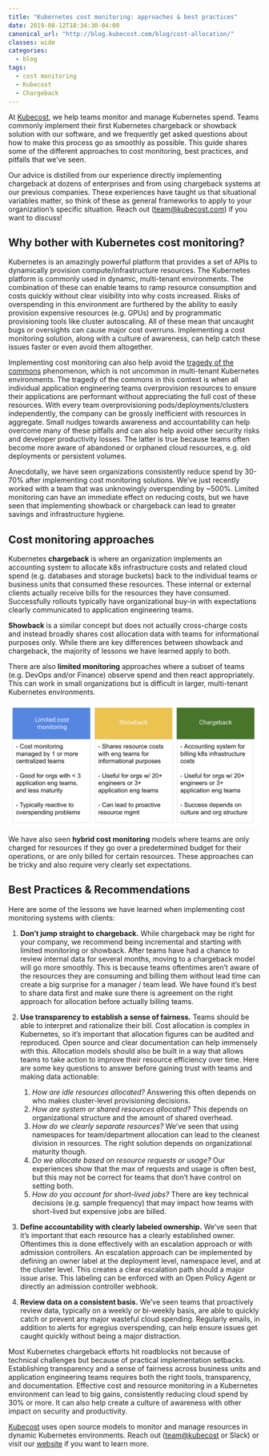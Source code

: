 ```yaml
---
title: "Kubernetes cost monitoring: approaches & best practices"
date: 2019-08-12T18:34:30-04:00
canonical_url: "http://blog.kubecost.com/blog/cost-allocation/"
classes: wide
categories:
  - blog
tags:
  - cost monitoring
  - Kubecost
  - Chargeback
---
```


At [Kubecost](http://kubecost.com), we help teams monitor and manage Kubernetes spend. Teams commonly implement their first Kubernetes chargeback or showback solution with our software, and we frequently get asked questions about how to make this process go as smoothly as possible. This guide shares some of the different approaches to cost monitoring, best practices, and pitfalls that we’ve seen. 

Our advice is distilled from our experience directly implementing chargeback at dozens of enterprises and from using chargeback systems at our previous companies. These experiences have taught us that situational variables matter, so think of these as general frameworks to apply to your organization’s specific situation. Reach out (<team@kubecost.com>) if you want to discuss!

## Why bother with Kubernetes cost monitoring?

Kubernetes is an amazingly powerful platform that provides a set of APIs to dynamically provision compute/infrastructure resources. The Kubernetes platform is commonly used in dynamic, multi-tenant environments. The combination of these can enable teams to ramp resource consumption and costs quickly without clear visibility into why costs increased. Risks of overspending in this environment are furthered by the ability to easily provision expensive resources (e.g. GPUs) and by programmatic provisioning tools like cluster autoscaling. All of these mean that uncaught bugs or oversights can cause major cost overruns. Implementing a cost monitoring solution, along with a culture of awareness, can help catch these issues faster or even avoid them altogether.

Implementing cost monitoring can also help avoid the [tragedy of the commons](https://en.wikipedia.org/wiki/Tragedy_of_the_commons) phenomenon, which is not uncommon in multi-tenant Kubernetes environments. The tragedy of the commons in this context is when all individual application engineering teams overprovision resources to ensure their applications are performant without appreciating the full cost of these resources. With every team overprovisioning pods/deployments/clusters independently, the company can be grossly inefficient with resources in aggregate. Small nudges towards awareness and accountability can help overcome many of these pitfalls and can also help avoid other security risks and developer productivity losses. The latter is true because teams often become more aware of abandoned or orphaned cloud resources, e.g. old deployments or persistent volumes. 

Anecdotally, we have seen organizations consistently reduce spend by 30-70% after implementing cost monitoring solutions. We’ve just recently worked with a team that was unknowingly overspending by ~500%. Limited monitoring can have an immediate effect on reducing costs, but we have seen that implementing showback or chargeback can lead to greater savings and infrastructure hygiene. 

## Cost monitoring approaches

Kubernetes **chargeback** is where an organization implements an accounting system to allocate k8s infrastructure costs and related cloud spend (e.g. databases and storage buckets) back to the individual teams or business units that consumed these resources. These internal or external clients actually receive bills for the resources they have consumed. Successfully rollouts typically have organizational buy-in with expectations clearly communicated to application engineering teams. 

**Showback** is a similar concept but does not actually cross-charge costs and instead broadly shares cost allocation data with teams for informational purposes only. While there are key differences between showback and chargeback, the majority of lessons we have learned apply to both.

There are also **limited monitoring** approaches where a subset of teams (e.g. DevOps and/or Finance) observe spend and then react appropriately. This can work in small organizations but is difficult in larger, multi-tenant Kubernetes environments. 

![cost monitoring approaches](/assets/images/cost-monitoring-approaches.png)

We have also seen **hybrid cost monitoring** models where teams are only charged for resources if they go over a predetermined budget for their operations, or are only billed for certain resources. These approaches can be tricky and also require very clearly set expectations.



## Best Practices & Recommendations

Here are some of the lessons we have learned when implementing cost monitoring systems with clients: 

1. **Don’t jump straight to chargeback.** While chargeback may be right for your company, we recommend being incremental and starting with limited monitoring or showback. After teams have had a chance to review internal data for several months, moving to a chargeback model will go more smoothly. This is because teams oftentimes aren’t aware of the resources they are consuming and billing them without lead time can create a big surprise for a manager / team lead. We have found it’s best to share data first and make sure there is agreement on the right approach for allocation before actually billing teams. 

2. **Use transparency to establish a sense of fairness.** Teams should be able to interpret and rationalize their bill. Cost allocation is complex in Kubernetes, so it’s important that allocation figures can be audited and reproduced. Open source and clear documentation can help immensely with this. Allocation models should also be built in a way that allows teams to take action to improve their resource efficiency over time. Here are some key questions to answer before gaining trust with teams and making data actionable:

    1. _How are idle resources allocated?_ Answering this often depends on who makes cluster-level provisioning decisions.  
    2. _How are system or shared resources allocated?_ This depends on organizational structure and the amount of shared overhead.  
    3. _How do we clearly separate resources?_ We’ve seen that using namespaces for team/department allocation can lead to the cleanest division in resources. The right solution depends on organizational maturity though.   
    4. _Do we allocate based on resource requests or usage?_ Our experiences show that the max of requests and usage is often best, but this may not be correct for teams that don’t have control on setting both.
    5. _How do you account for short-lived jobs?_ There are key technical decisions (e.g. sample frequency) that may impact how teams with short-lived but expensive jobs are billed.   
  
3. **Define accountability with clearly labeled ownership.** We’ve seen that it’s important that each resource has a clearly established owner. Oftentimes this is done effectively with an escalation approach or with admission controllers. An escalation approach can be implemented by defining an owner label at the deployment level, namespace level, and at the cluster level. This creates a clear escalation path should a major issue arise. This labeling can be enforced with an Open Policy Agent or directly an admission controller webhook.

4. **Review data on a consistent basis.** We’ve seen teams that proactively review data, typically on a weekly or bi-weekly basis, are able to quickly catch or prevent any major wasteful cloud spending. Regularly emails, in addition to alerts for egregius overspending, can help ensure issues get caught quickly without being a major distraction.


Most Kubernetes chargeback efforts hit roadblocks not because of technical challenges but because of practical implementation setbacks. Establishing transparency and a sense of fairness across business units and application engineering teams requires both the right tools, transparency, and documentation. Effective cost and resource monitoring in a Kubernetes environment can lead to big gains, consistently reducing cloud spend by 30% or more. It can also help create a culture of awareness with other impact on security and productivity. 

[Kubecost](http://kubecost.com) uses open source models to monitor and manage resources in dynamic Kubernetes environments. Reach out (<team@kubecost> or Slack) or visit our [website](http://kubecost.com) if you want to learn more.


